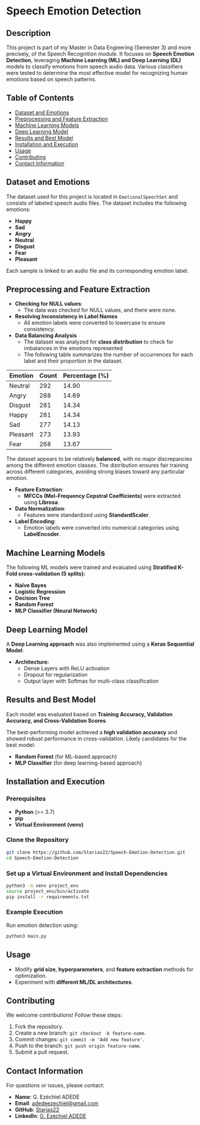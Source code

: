 # Speech Emotion Detection

## Description

This project is part of my Master in Data Engieering (Semester 3) and more precisely, of the Speech Recognition module. It focuses on **Speech Emotion Detection**, leveraging **Machine Learning (ML) and Deep Learning (DL)** models to classify emotions from speech audio data. Various classifiers were tested to determine the most effective model for recognizing human emotions based on speech patterns.

## Table of Contents

- [Dataset and Emotions](#dataset-and-emotions)
- [Preprocessing and Feature Extraction](#preprocessing-and-feature-extraction)
- [Machine Learning Models](#machine-learning-models)
- [Deep Learning Model](#deep-learning-model)
- [Results and Best Model](#results-and-best-model)
- [Installation and Execution](#installation-and-execution)
- [Usage](#usage)
- [Contributing](#contributing)
- [Contact Information](#contact-information)

## Dataset and Emotions

The dataset used for this project is located in `EmotionalSpeechSet` and consists of labeled speech audio files. The dataset includes the following emotions:

- **Happy**
- **Sad**
- **Angry**
- **Neutral**
- **Disgust**
- **Fear**
- **Pleasant**

Each sample is linked to an audio file and its corresponding emotion label.

## Preprocessing and Feature Extraction

- **Checking for NULL values**:
  - The data was checked for NULL values, and there were none.
- **Resolving Inconsistency in Label Names**
  - All emotion labels were converted to lowercase to ensure consistency.
- **Data Balancing Analysis**
  - The dataset was analyzed for **class distribution** to check for imbalances in the emotions represented
  - The following table summarizes the number of occurrences for each label and their proportion in the dataset.

| Emotion  | Count | Percentage (%) |
|----------|-------|---------------|
| Neutral  | 292   | 14.90         |
| Angry    | 288   | 14.69         |
| Disgust  | 281   | 14.34         |
| Happy    | 281   | 14.34         |
| Sad      | 277   | 14.13         |
| Pleasant | 273   | 13.93         |
| Fear     | 268   | 13.67         |

The dataset appears to be relatively **balanced**, with no major discrepancies among the different emotion classes. The distribution ensures fair training across different categories, avoiding strong biases toward any particular emotion.

- **Feature Extraction**:
  - **MFCCs (Mel-Frequency Cepstral Coefficients)** were extracted using **Librosa**.
- **Data Normalization**:
  - Features were standardized using **StandardScaler**.
- **Label Encoding**:
  - Emotion labels were converted into numerical categories using **LabelEncoder**.

## Machine Learning Models

The following ML models were trained and evaluated using **Stratified K-Fold cross-validation (5 splits):**

- **Naïve Bayes**
- **Logistic Regression**
- **Decision Tree**
- **Random Forest**
- **MLP Classifier (Neural Network)**

## Deep Learning Model

A **Deep Learning approach** was also implemented using a **Keras Sequential Model**:

- **Architecture:**
  - Dense Layers with ReLU activation
  - Dropout for regularization
  - Output layer with Softmax for multi-class classification

## Results and Best Model

Each model was evaluated based on **Training Accuracy, Validation Accuracy, and Cross-Validation Scores**.

The best-performing model achieved a **high validation accuracy** and showed robust performance in cross-validation. Likely candidates for the best model:

- **Random Forest** (for ML-based approach)
- **MLP Classifier** (for deep learning-based approach)

## Installation and Execution

### Prerequisites

- **Python** (>= 3.7)
- **pip**
- **Virtual Environment (venv)**

### Clone the Repository

```sh
git clone https://github.com/Starias22/Speech-Emotion-Detection.git
cd Speech-Emotion-Detection
```

### Set up a Virtual Environment and Install Dependencies

```sh
python3 -m venv project_env
source project_env/bin/activate
pip install -r requirements.txt
```

### Example Execution

Run emotion detection using:

```sh
python3 main.py
```

## Usage

- Modify **grid size**, **hyperparameters**, and **feature extraction** methods for optimization.
- Experiment with **different ML/DL architectures**.

## Contributing

We welcome contributions! Follow these steps:

1. Fork the repository.
2. Create a new branch: `git checkout -b feature-name`.
3. Commit changes: `git commit -m 'Add new feature'`.
4. Push to the branch: `git push origin feature-name`.
5. Submit a pull request.

## Contact Information

For questions or issues, please contact:

- **Name**: G. Ezéchiel ADEDE
- **Email**: [adedeezechiel@gmail.com](mailto:adedeezechiel@gmail.com)
- **GitHub**: [Starias22](https://github.com/Starias22)
- **LinkedIn**: [G. Ezéchiel ADEDE](https://www.linkedin.com/in/Starias22)

